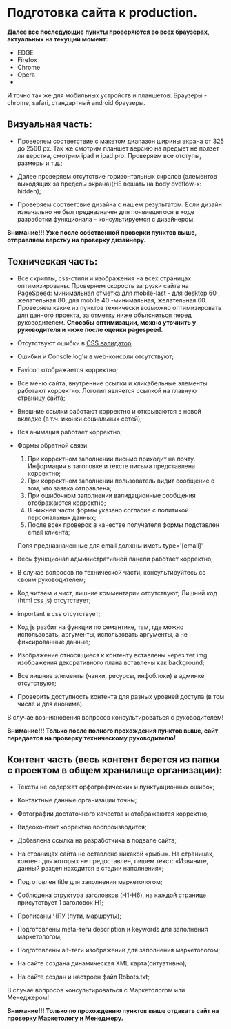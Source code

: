 # Подготовка сайта к production.

**Далее все последующие пункты проверяются во всех браузерах, актуальных на текущий момент:**

* EDGE
* Firefox
* Chrome
* Opera
* 
И точно так же для мобильных устройств и планшетов:
Браузеры - chrome, safari, стандартный android браузеры.

## Визуальная часть:

* Проверяем соответствие с макетом диапазон ширины экрана от 325 до 2560 px. Так же смотрим планшет версию на предмет не ползет ли верстка, смотрим ipad и ipad pro. Проверяем все отступы, размеры и т.д.;

* Далее проверяем отсутствие горизонтальных скролов (элементов выходящих за пределы экрана)(НЕ вешать на body oveflow-x: hidden);

* Проверяем соответсвие дизайна с нашем результатом. 
	Если дизайн изначально не был предназначен для появившегося в ходе разработки функционала - консультируемся с дизайнером.

**Внимание!!! Уже после собственной проверки пунктов выше, отправляем верстку на проверку дизайнеру.**

## Техническая часть:

* Все скрипты, css-стили и изображения на всех страницах оптимизированы. Проверяем скорость загрузки сайта на [PageSpeed](http://www.dropwizard.io/1.0.2/docs/): минимальная отметка для mobile-last - для desktop 60 , желательная 80, для mobile 40 -минимальная, желательная 60. Проверяем какие из пунктов технически возможно оптимизировать для данного проекта, за отметку ниже объясниться перед руководителем.
**Способы оптимизации, можно уточнить у руководителя и ниже после оценки pagespeed.**

* Отсутствуют ошибки в [CSS валидатор](http://jigsaw.w3.org/css-validator/).

* Ошибки и Console.log'и в web-консоли отсутствуют;

* Favicon отображается корректно;

* Все меню сайта, внутренние ссылки и кликабельные элементы работают корректно. Логотип является ссылкой на главную страницу сайта;

* Внешние ссылки работают корректно и открываются в новой вкладке (в т.ч. иконки социальных сетей);

* Вся анимация работает корректно;

* Формы обратной связи:
	1. При корректном заполнении письмо приходит на почту. Информация в заголовке и тексте письма представлена корректно;
	2. При корректном заполнении пользователь видит сообщение о том, что заявка отправлена;
	3. При ошибочном заполнении валидационные сообщения отображаются корректно;
	4. В нижней части формы указано согласие с политикой персональных данных;
	5. После всех проверок в качестве получателя формы подставлен email клиента;
	
	Поля предназначенные для email должны иметь type='[email]'

* Весь функционал административной панели работает корректно;

* В случае вопросов по технической части, консультируйтесь со своим руководителем;

* Код читаем и чист, лишние комментарии отсутствуют, Лишний код (html css js) отсутствует;

* important в css отсутствует;

* Код js разбит на функции по семантике, там, где можно использовать, аргументы, использовать аргументы, а не фиксированные данные;

* Изображение относящиеся к контенту вставлены через тег img, изображения декоративного плана вставлены как background;

* Все лишние элементы (чанки, ресурсы, инфоблоки) в админке отсутствуют;

* Проверить доступность контента для разных уровней доступа (в том числе и для анонима).

В случае возникновения вопросов консультироваться с руководителем!

**Внимание!!! Только после полного прохождения пунктов выше, сайт передается на проверку техническому руководителю!**

## Контент часть (весь контент берется из папки с проектом в общем хранилище организации):

* Тексты не содержат орфографических и пунктуационных ошибок;

* Контактные данные организации точны;

* Фотографии достаточного качества и отображаются корректно;

* Видеоконтент корректно воспроизводится;

* Добавлена ссылка на разработчика в подвале сайта;

* На страницах сайта не оставлено никакой «рыбы». На страницах, контент для которых не предоставлен, пишем текст: «Извините, данный раздел находится в стадии наполнения»;

* Подготовлен title для заполнения маркетологом;

* Соблюдена структура заголовков (H1-H6), на каждой странице присутствует 1 заголовок H1;

* Прописаны ЧПУ (пути, маршруты);

* Подготовлены meta-теги description и keywords для заполнения маркетологом;

* Подготовлены alt-теги изображений для заполнения маркетологом;

* На сайте создана динамическая XML карта(ситуативно);

* На сайте создан и настроен файл Robots.txt;

В случае вопросов консультироваться с Маркетологом или Менеджером!

**Внимание!!! Только по прохождению пунктов выше отдавать сайт на проверку Маркетологу и Менеджеру.**



























